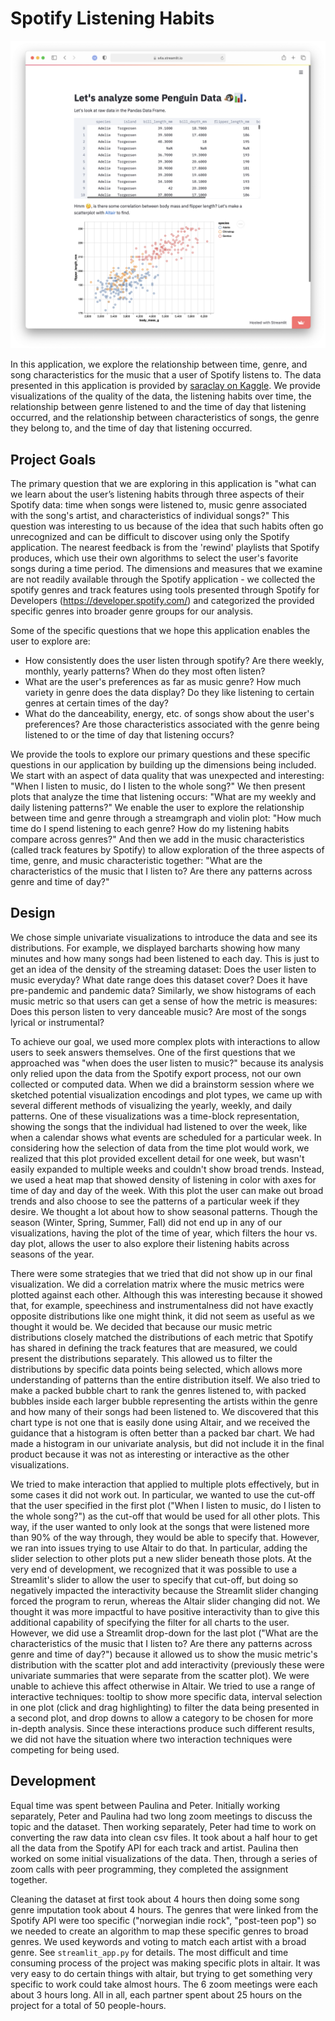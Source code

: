# Spotify Listening Habits

![A screenshot of your application. Could be a GIF.](screenshot.png)

In this application, we explore the relationship between time, genre, and song characteristics for the music that a user of Spotify listens to. The data presented in this application is provided by [saraclay on Kaggle](https://www.kaggle.com/saraclay/my-spotify-streaming-history). We provide visualizations of the quality of the data, the listening habits over time, the relationship between genre listened to and the time of day that listening occurred, and the relationship between characteristics of songs, the genre they belong to, and the time of day that listening occurred.

## Project Goals
The primary question that we are exploring in this application is "what can we learn about the user’s listening habits through three aspects of their Spotify data: time when songs were listened to, music genre associated with the song's artist, and characteristics of individual songs?" This question was interesting to us because of the idea that such habits often go unrecognized and can be difficult to discover using only the Spotify application. The nearest feedback is from the 'rewind' playlists that Spotify produces, which use their own algorithms to select the user's favorite songs during a time period. The dimensions and measures that we examine are not readily available through the Spotify application - we collected the spotify genres and track features using tools presented through Spotify for Developers (https://developer.spotify.com/) and categorized the provided specific genres into broader genre groups for our analysis.

Some of the specific questions that we hope this application enables the user to explore are:
* How consistently does the user listen through spotify? Are there weekly, monthly, yearly patterns? When do they most often listen?
* What are the user's preferences as far as music genre? How much variety in genre does the data display? Do they like listening to certain genres at certain times of the day?
* What do the danceability, energy, etc. of songs show about the user's preferences? Are those characteristics associated with the genre being listened to or the time of day that listening occurs?

We provide the tools to explore our primary questions and these specific questions in our application by building up the dimensions being included. We start with an aspect of data quality that was unexpected and interesting: "When I listen to music, do I listen to the whole song?" We then present plots that analyze the time that listening occurs: "What are my weekly and daily listening patterns?" We enable the user to explore the relationship between time and genre through a streamgraph and violin plot: "How much time do I spend listening to each genre? How do my listening habits compare across genres?" And then we add in the music characteristics (called track features by Spotify) to allow exploration of the three aspects of time, genre, and music characteristic together: "What are the characteristics of the music that I listen to? Are there any patterns across genre and time of day?"

## Design
We chose simple univariate visualizations to introduce the data and see its distributions. For example, we displayed barcharts showing how many minutes and how many songs had been listened to each day.  This is just to get an idea of the density of the streaming dataset: Does the user listen to music everyday? What date range does this dataset cover? Does it have pre-pandemic and pandemic data?  Similarly, we show histograms of each music metric so that users can get a sense of how the metric is measures: Does this person listen to very danceable music? Are most of the songs lyrical or instrumental?

To achieve our goal, we used more complex plots with interactions to allow users to seek answers themselves. One of the first questions that we approached was "when does the user listen to music?" because its analysis only relied upon the data from the Spotify export process, not our own collected or computed data. When we did a brainstorm session where we sketched potential visualization encodings and plot types, we came up with several different methods of visualizing the yearly, weekly, and daily patterns. One of these visualizations was a time-block representation, showing the songs that the individual had listened to over the week, like when a calendar shows what events are scheduled for a particular week. In considering how the selection of data from the time plot would work, we realized that this plot provided excellent detail for one week, but wasn't easily expanded to multiple weeks and couldn't show broad trends. Instead, we used a heat map that showed density of listening in color with axes for time of day and day of the week. With this plot the user can make out broad trends and also choose to see the patterns of a particular week if they desire. We thought a lot about how to show seasonal patterns. Though the season (Winter, Spring, Summer, Fall) did not end up in any of our visualizations, having the plot of the time of year, which filters the hour vs. day plot, allows the user to also explore their listening habits across seasons of the year.

There were some strategies that we tried that did not show up in our final visualization. We did a correlation matrix where the music metrics were plotted against each other. Although this was interesting because it showed that, for example, speechiness and instrumentalness did not have exactly opposite distributions like one might think, it did not seem as useful as we thought it would be. We decided that because our music metric distributions closely matched the distributions of each metric that Spotify has shared in defining the track features that are measured, we could present the distributions separately. This allowed us to filter the distributions by specific data points being selected, which allows more understanding of patterns than the entire distribution itself. We also tried to make a packed bubble chart to rank the genres listened to, with packed bubbles inside each larger bubble representing the artists within the genre and how many of their songs had been listened to. We discovered that this chart type is not one that is easily done using Altair, and we received the guidance that a histogram is often better than a packed bar chart. We had made a histogram in our univariate analysis, but did not include it in the final product because it was not as interesting or interactive as the other visualizations.

We tried to make interaction that applied to multiple plots effectively, but in some cases it did not work out. In particular, we wanted to use the cut-off that the user specified in the first plot ("When I listen to music, do I listen to the whole song?") as the cut-off that would be used for all other plots. This way, if the user wanted to only look at the songs that were listened more than 90% of the way through, they would be able to specify that. However, we ran into issues trying to use Altair to do that. In particular, adding the slider selection to other plots put a new slider beneath those plots. At the very end of development, we recognized that it was possible to use a Streamlit's slider to allow the user to specify that cut-off, but doing so negatively impacted the interactivity because the Streamlit slider changing forced the program to rerun, whereas the Altair slider changing did not. We thought it was more impactful to have positive interactivity than to give this additional capability of specifying the filter for all charts to the user. However, we did use a Streamlit drop-down for the last plot ("What are the characteristics of the music that I listen to? Are there any patterns across genre and time of day?") because it allowed us to show the music metric's distribution with the scatter plot and add interactivity (previously these were univariate summaries that were separate from the scatter plot). We were unable to achieve this affect otherwise in Altair. We tried to use a range of interactive techniques: tooltip to show more specific data, interval selection in one plot (click and drag highlighting) to filter the data being presented in a second plot, and drop downs to allow a category to be chosen for more in-depth analysis. Since these interactions produce such different results, we did not have the situation where two interaction techniques were competing for being used.

## Development
Equal time was spent between Paulina and Peter.  Initially working separately, Peter and Paulina had two long zoom meetings to discuss the topic and the dataset.  Then working separately, Peter had time to work on converting the raw data into clean csv files.  It took about a half hour to get all the data from the Spotify API for each track and artist.  Paulina then worked on some initial visualizations of the data.  Then, through a series of zoom calls with peer programming, they completed the assignment together.

Cleaning the dataset at first took about 4 hours then doing some song genre imputation took about 4 hours.  The genres that were linked from the Spotify API were too specific ("norwegian indie rock", "post-teen pop") so we needed to create an algorithm to map these specific genres to broad genres.  We used keywords and voting to match each artist with a broad genre.  See `streamlit_app.py` for details.  The most difficult and time consuming process of the project was making specific plots in altair.  It was very easy to do certain things with altair, but trying to get something very specific to work could take almost hours.  The 6 zoom meetings were each about 3 hours long.  All in all, each partner spent about 25 hours on the project for a total of 50 people-hours.
